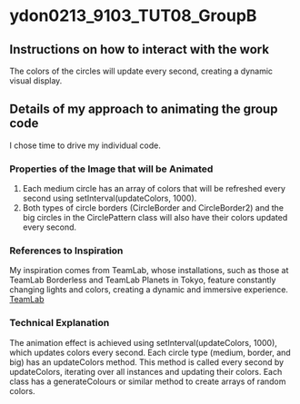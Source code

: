# ydon0213_9103_TUT08_GroupB


## Instructions on how to interact with the work

The colors of the circles will update every second, creating a dynamic visual display.


## Details of my approach to animating the group code

I chose time to drive my individual code.

### Properties of the Image that will be Animated

1. Each medium circle has an array of colors that will be refreshed every second using setInterval(updateColors, 1000).
2.  Both types of circle borders (CircleBorder and CircleBorder2) and the big circles in the CirclePattern class will also have their colors updated every second.

### References to Inspiration

My inspiration comes from TeamLab, whose installations, such as those at TeamLab Borderless and TeamLab Planets in Tokyo, feature constantly changing lights and colors, creating a dynamic and immersive experience. 
[TeamLab](https://www.teamlab.art/)

### Technical Explanation

The animation effect is achieved using setInterval(updateColors, 1000), which updates colors every second. Each circle type (medium, border, and big) has an updateColors method. This method is called every second by updateColors, iterating over all instances and updating their colors. Each class has a generateColours or similar method to create arrays of random colors.
